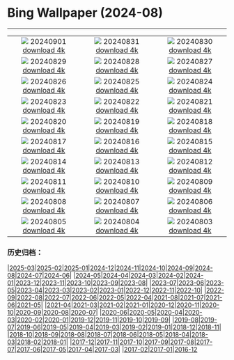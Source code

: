# Bing Wallpaper (2024-08)
**************
| | | |
| :----: | :----: | :----: |
| ![](https://www.bing.com/th?id=OHR.DjanetAlgeria_EN-US9175224323_1920x1080.jpg) 20240901 [download 4k](https://www.bing.com/th?id=OHR.DjanetAlgeria_EN-US9175224323_UHD.jpg) | ![](https://www.bing.com/th?id=OHR.WhaleSharkDay_EN-US8979838463_1920x1080.jpg) 20240831 [download 4k](https://www.bing.com/th?id=OHR.WhaleSharkDay_EN-US8979838463_UHD.jpg) | ![](https://www.bing.com/th?id=OHR.CastellfollitSpain_EN-US8880313790_1920x1080.jpg) 20240830 [download 4k](https://www.bing.com/th?id=OHR.CastellfollitSpain_EN-US8880313790_UHD.jpg) |
| ![](https://www.bing.com/th?id=OHR.ParalympicsParis_EN-US0355511969_1920x1080.jpg) 20240829 [download 4k](https://www.bing.com/th?id=OHR.ParalympicsParis_EN-US0355511969_UHD.jpg) | ![](https://www.bing.com/th?id=OHR.YoungCaiman_EN-US8572688559_1920x1080.jpg) 20240828 [download 4k](https://www.bing.com/th?id=OHR.YoungCaiman_EN-US8572688559_UHD.jpg) | ![](https://www.bing.com/th?id=OHR.PalmyraAtoll_EN-US8399787979_1920x1080.jpg) 20240827 [download 4k](https://www.bing.com/th?id=OHR.PalmyraAtoll_EN-US8399787979_UHD.jpg) |
| ![](https://www.bing.com/th?id=OHR.SwiftcurrentLake_EN-US8272209593_1920x1080.jpg) 20240826 [download 4k](https://www.bing.com/th?id=OHR.SwiftcurrentLake_EN-US8272209593_UHD.jpg) | ![](https://www.bing.com/th?id=OHR.KatahdinWoods_EN-US8182768375_1920x1080.jpg) 20240825 [download 4k](https://www.bing.com/th?id=OHR.KatahdinWoods_EN-US8182768375_UHD.jpg) | ![](https://www.bing.com/th?id=OHR.PrasatPhanom_EN-US7990643175_1920x1080.jpg) 20240824 [download 4k](https://www.bing.com/th?id=OHR.PrasatPhanom_EN-US7990643175_UHD.jpg) |
| ![](https://www.bing.com/th?id=OHR.OceanCityMD_EN-US1389904046_1920x1080.jpg) 20240823 [download 4k](https://www.bing.com/th?id=OHR.OceanCityMD_EN-US1389904046_UHD.jpg) | ![](https://www.bing.com/th?id=OHR.NazcaBooby_EN-US0971401791_1920x1080.jpg) 20240822 [download 4k](https://www.bing.com/th?id=OHR.NazcaBooby_EN-US0971401791_UHD.jpg) | ![](https://www.bing.com/th?id=OHR.TetonSunrise_EN-US0849252457_1920x1080.jpg) 20240821 [download 4k](https://www.bing.com/th?id=OHR.TetonSunrise_EN-US0849252457_UHD.jpg) |
| ![](https://www.bing.com/th?id=OHR.FlightMuseum_EN-US0151236175_1920x1080.jpg) 20240820 [download 4k](https://www.bing.com/th?id=OHR.FlightMuseum_EN-US0151236175_UHD.jpg) | ![](https://www.bing.com/th?id=OHR.HuntingtonBeach_EN-US9892577517_1920x1080.jpg) 20240819 [download 4k](https://www.bing.com/th?id=OHR.HuntingtonBeach_EN-US9892577517_UHD.jpg) | ![](https://www.bing.com/th?id=OHR.AlfanzinaLighthouse_EN-US9545750672_1920x1080.jpg) 20240818 [download 4k](https://www.bing.com/th?id=OHR.AlfanzinaLighthouse_EN-US9545750672_UHD.jpg) |
| ![](https://www.bing.com/th?id=OHR.JapanRollerCoaster_EN-US9463845683_1920x1080.jpg) 20240817 [download 4k](https://www.bing.com/th?id=OHR.JapanRollerCoaster_EN-US9463845683_UHD.jpg) | ![](https://www.bing.com/th?id=OHR.HangCave_EN-US9374263509_1920x1080.jpg) 20240816 [download 4k](https://www.bing.com/th?id=OHR.HangCave_EN-US9374263509_UHD.jpg) | ![](https://www.bing.com/th?id=OHR.WatarrkaLizard_EN-US2106702347_1920x1080.jpg) 20240815 [download 4k](https://www.bing.com/th?id=OHR.WatarrkaLizard_EN-US2106702347_UHD.jpg) |
| ![](https://www.bing.com/th?id=OHR.DugiOtokCroatia_EN-US1981524043_1920x1080.jpg) 20240814 [download 4k](https://www.bing.com/th?id=OHR.DugiOtokCroatia_EN-US1981524043_UHD.jpg) | ![](https://www.bing.com/th?id=OHR.ElephantsAmboseli_EN-US1913542949_1920x1080.jpg) 20240813 [download 4k](https://www.bing.com/th?id=OHR.ElephantsAmboseli_EN-US1913542949_UHD.jpg) | ![](https://www.bing.com/th?id=OHR.TofinoVancouver_EN-US1466348668_1920x1080.jpg) 20240812 [download 4k](https://www.bing.com/th?id=OHR.TofinoVancouver_EN-US1466348668_UHD.jpg) |
| ![](https://www.bing.com/th?id=OHR.JoshuaTreeNP_EN-US1399159741_1920x1080.jpg) 20240811 [download 4k](https://www.bing.com/th?id=OHR.JoshuaTreeNP_EN-US1399159741_UHD.jpg) | ![](https://www.bing.com/th?id=OHR.IncaRuinPeru_EN-US1209778539_1920x1080.jpg) 20240810 [download 4k](https://www.bing.com/th?id=OHR.IncaRuinPeru_EN-US1209778539_UHD.jpg) | ![](https://www.bing.com/th?id=OHR.SpottedOwlet_EN-US7339417169_1920x1080.jpg) 20240809 [download 4k](https://www.bing.com/th?id=OHR.SpottedOwlet_EN-US7339417169_UHD.jpg) |
| ![](https://www.bing.com/th?id=OHR.MichiganLighthouse_EN-US2082743301_1920x1080.jpg) 20240808 [download 4k](https://www.bing.com/th?id=OHR.MichiganLighthouse_EN-US2082743301_UHD.jpg) | ![](https://www.bing.com/th?id=OHR.MolokiniHawaii_EN-US7128254175_1920x1080.jpg) 20240807 [download 4k](https://www.bing.com/th?id=OHR.MolokiniHawaii_EN-US7128254175_UHD.jpg) | ![](https://www.bing.com/th?id=OHR.HertfordshireLavender_EN-US6911884438_1920x1080.jpg) 20240806 [download 4k](https://www.bing.com/th?id=OHR.HertfordshireLavender_EN-US6911884438_UHD.jpg) |
| ![](https://www.bing.com/th?id=OHR.ImpalaOxpecker_EN-US6835989068_1920x1080.jpg) 20240805 [download 4k](https://www.bing.com/th?id=OHR.ImpalaOxpecker_EN-US6835989068_UHD.jpg) | ![](https://www.bing.com/th?id=OHR.WulongKarst_EN-US6752358338_1920x1080.jpg) 20240804 [download 4k](https://www.bing.com/th?id=OHR.WulongKarst_EN-US6752358338_UHD.jpg) | ![](https://www.bing.com/th?id=OHR.TrunkBay_EN-US6585719799_1920x1080.jpg) 20240803 [download 4k](https://www.bing.com/th?id=OHR.TrunkBay_EN-US6585719799_UHD.jpg) |

### 历史归档：

|[2025-03](/../2025-03/2025-03.md)|[2025-02](/../2025-02/2025-02.md)|[2025-01](/../2025-01/2025-01.md)|[2024-12](/../2024-12/2024-12.md)|[2024-11](/../2024-11/2024-11.md)|[2024-10](/../2024-10/2024-10.md)|[2024-09](/../2024-09/2024-09.md)|[2024-08](/2024-08.md)|[2024-07](/../2024-07/2024-07.md)|[2024-06](/../2024-06/2024-06.md)|
|[2024-05](/../2024-05/2024-05.md)|[2024-04](/../2024-04/2024-04.md)|[2024-03](/../2024-03/2024-03.md)|[2024-02](/../2024-02/2024-02.md)|[2024-01](/../2024-01/2024-01.md)|[2023-12](/../2023-12/2023-12.md)|[2023-11](/../2023-11/2023-11.md)|[2023-10](/../2023-10/2023-10.md)|[2023-09](/../2023-09/2023-09.md)|[2023-08](/../2023-08/2023-08.md)|
|[2023-07](/../2023-07/2023-07.md)|[2023-06](/../2023-06/2023-06.md)|[2023-05](/../2023-05/2023-05.md)|[2023-04](/../2023-04/2023-04.md)|[2023-03](/../2023-03/2023-03.md)|[2023-02](/../2023-02/2023-02.md)|[2023-01](/../2023-01/2023-01.md)|[2022-12](/../2022-12/2022-12.md)|[2022-11](/../2022-11/2022-11.md)|[2022-10](/../2022-10/2022-10.md)|
|[2022-09](/../2022-09/2022-09.md)|[2022-08](/../2022-08/2022-08.md)|[2022-07](/../2022-07/2022-07.md)|[2022-06](/../2022-06/2022-06.md)|[2022-05](/../2022-05/2022-05.md)|[2022-04](/../2022-04/2022-04.md)|[2021-08](/../2021-08/2021-08.md)|[2021-07](/../2021-07/2021-07.md)|[2021-06](/../2021-06/2021-06.md)|[2021-05](/../2021-05/2021-05.md)|
|[2021-04](/../2021-04/2021-04.md)|[2021-03](/../2021-03/2021-03.md)|[2021-02](/../2021-02/2021-02.md)|[2021-01](/../2021-01/2021-01.md)|[2020-12](/../2020-12/2020-12.md)|[2020-11](/../2020-11/2020-11.md)|[2020-10](/../2020-10/2020-10.md)|[2020-09](/../2020-09/2020-09.md)|[2020-08](/../2020-08/2020-08.md)|[2020-07](/../2020-07/2020-07.md)|
|[2020-06](/../2020-06/2020-06.md)|[2020-05](/../2020-05/2020-05.md)|[2020-04](/../2020-04/2020-04.md)|[2020-03](/../2020-03/2020-03.md)|[2020-02](/../2020-02/2020-02.md)|[2020-01](/../2020-01/2020-01.md)|[2019-12](/../2019-12/2019-12.md)|[2019-11](/../2019-11/2019-11.md)|[2019-10](/../2019-10/2019-10.md)|[2019-09](/../2019-09/2019-09.md)|
|[2019-08](/../2019-08/2019-08.md)|[2019-07](/../2019-07/2019-07.md)|[2019-06](/../2019-06/2019-06.md)|[2019-05](/../2019-05/2019-05.md)|[2019-04](/../2019-04/2019-04.md)|[2019-03](/../2019-03/2019-03.md)|[2019-02](/../2019-02/2019-02.md)|[2019-01](/../2019-01/2019-01.md)|[2018-12](/../2018-12/2018-12.md)|[2018-11](/../2018-11/2018-11.md)|
|[2018-10](/../2018-10/2018-10.md)|[2018-09](/../2018-09/2018-09.md)|[2018-08](/../2018-08/2018-08.md)|[2018-07](/../2018-07/2018-07.md)|[2018-06](/../2018-06/2018-06.md)|[2018-05](/../2018-05/2018-05.md)|[2018-04](/../2018-04/2018-04.md)|[2018-03](/../2018-03/2018-03.md)|[2018-02](/../2018-02/2018-02.md)|[2018-01](/../2018-01/2018-01.md)|
|[2017-12](/../2017-12/2017-12.md)|[2017-11](/../2017-11/2017-11.md)|[2017-10](/../2017-10/2017-10.md)|[2017-09](/../2017-09/2017-09.md)|[2017-08](/../2017-08/2017-08.md)|[2017-07](/../2017-07/2017-07.md)|[2017-06](/../2017-06/2017-06.md)|[2017-05](/../2017-05/2017-05.md)|[2017-04](/../2017-04/2017-04.md)|[2017-03](/../2017-03/2017-03.md)|
|[2017-02](/../2017-02/2017-02.md)|[2017-01](/../2017-01/2017-01.md)|[2016-12](/../2016-12/2016-12.md)